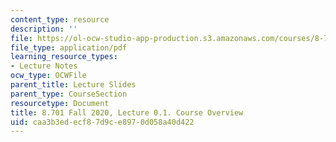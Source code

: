 ```yaml
---
content_type: resource
description: ''
file: https://ol-ocw-studio-app-production.s3.amazonaws.com/courses/8-701-introduction-to-nuclear-and-particle-physics-fall-2020/caa3b3edecf87d9ce8970d058a40d422_MIT8_701f20_lec0.1.pdf
file_type: application/pdf
learning_resource_types:
- Lecture Notes
ocw_type: OCWFile
parent_title: Lecture Slides
parent_type: CourseSection
resourcetype: Document
title: 8.701 Fall 2020, Lecture 0.1. Course Overview
uid: caa3b3ed-ecf8-7d9c-e897-0d058a40d422
---
```

